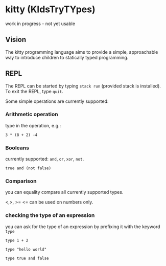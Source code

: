# kitty (KIdsTryTYpes)

work in progress - not yet usable

## Vision
The kitty programming language aims to provide a simple, approachable way to introduce children to statically typed programming.

## REPL
The REPL can be started by typing `stack run` (provided stack is installed). To exit the REPL, type `quit`.

Some simple operations are currently supported:

### Arithmetic operation

type in the operation, e.g.:

`3 * (8 + 2) -4`

### Booleans

currently supported: `and`, `or`, `xor`, `not`.

`true and (not false)`

### Comparison

you can equality compare all currently supported types.

<,>, >= <= can be used on numbers only.

### checking the type of an expression

you can ask for the type of an expression by prefixing it with the keyword `type`

`type 1 + 2`

`type "hello world"`

`type true and false`

